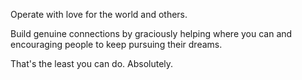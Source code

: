 Operate with love for the world and others.

Build genuine connections by graciously helping where you can and encouraging people to keep pursuing their dreams.

That's the least you can do. Absolutely.